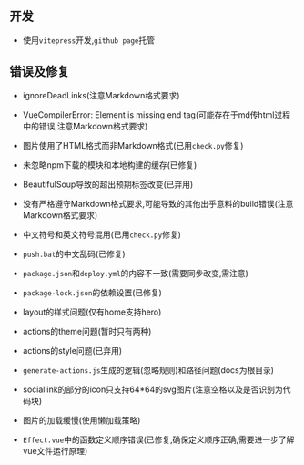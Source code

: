 ## 开发

- 使用`vitepress`开发,`github page`托管

## 错误及修复

- ignoreDeadLinks(注意Markdown格式要求)

- VueCompilerError: Element is missing end tag(可能存在于md传html过程中的错误,注意Markdown格式要求)

- 图片使用了HTML格式而非Markdown格式(已用`check.py`修复)

- 未忽略npm下载的模块和本地构建的缓存(已修复)

- BeautifulSoup导致的超出预期标签改变(已弃用)

- 没有严格遵守Markdown格式要求,可能导致的其他出乎意料的build错误(注意Markdown格式要求)

- 中文符号和英文符号混用(已用`check.py`修复)

- `push.bat`的中文乱码(已修复)

- `package.json`和`deploy.yml`的内容不一致(需要同步改变,需注意)

- `package-lock.json`的依赖设置(已修复)

- layout的样式问题(仅有home支持hero)

- actions的theme问题(暂时只有两种)

- actions的style问题(已弃用)

- `generate-actions.js`生成的逻辑(忽略规则)和路径问题(docs为根目录)

- sociallink的部分的icon只支持64*64的svg图片(注意空格以及是否识别为代码块)

- 图片的加载缓慢(使用懒加载策略)
  
- `Effect.vue`中的函数定义顺序错误(已修复,确保定义顺序正确,需要进一步了解vue文件运行原理)
